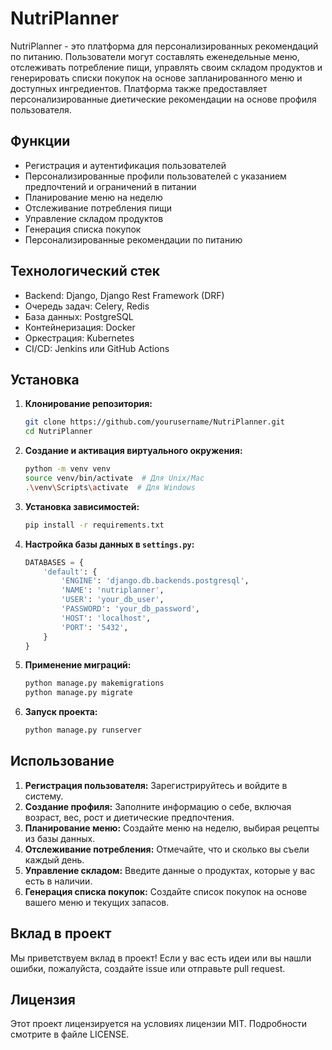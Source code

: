 # NutriPlanner

NutriPlanner - это платформа для персонализированных рекомендаций по питанию. Пользователи могут составлять еженедельные меню, отслеживать потребление пищи, управлять своим складом продуктов и генерировать списки покупок на основе запланированного меню и доступных ингредиентов. Платформа также предоставляет персонализированные диетические рекомендации на основе профиля пользователя.

## Функции

- Регистрация и аутентификация пользователей
- Персонализированные профили пользователей с указанием предпочтений и ограничений в питании
- Планирование меню на неделю
- Отслеживание потребления пищи
- Управление складом продуктов
- Генерация списка покупок
- Персонализированные рекомендации по питанию

## Технологический стек

- Backend: Django, Django Rest Framework (DRF)
- Очередь задач: Celery, Redis
- База данных: PostgreSQL
- Контейнеризация: Docker
- Оркестрация: Kubernetes
- CI/CD: Jenkins или GitHub Actions

## Установка

1. **Клонирование репозитория:**
    ```bash
    git clone https://github.com/yourusername/NutriPlanner.git
    cd NutriPlanner
    ```

2. **Создание и активация виртуального окружения:**
    ```bash
    python -m venv venv
    source venv/bin/activate  # Для Unix/Mac
    .\venv\Scripts\activate  # Для Windows
    ```

3. **Установка зависимостей:**
    ```bash
    pip install -r requirements.txt
    ```

4. **Настройка базы данных в `settings.py`:**
    ```python
    DATABASES = {
        'default': {
            'ENGINE': 'django.db.backends.postgresql',
            'NAME': 'nutriplanner',
            'USER': 'your_db_user',
            'PASSWORD': 'your_db_password',
            'HOST': 'localhost',
            'PORT': '5432',
        }
    }
    ```

5. **Применение миграций:**
    ```bash
    python manage.py makemigrations
    python manage.py migrate
    ```

6. **Запуск проекта:**
    ```bash
    python manage.py runserver
    ```

## Использование

1. **Регистрация пользователя:** Зарегистрируйтесь и войдите в систему.
2. **Создание профиля:** Заполните информацию о себе, включая возраст, вес, рост и диетические предпочтения.
3. **Планирование меню:** Создайте меню на неделю, выбирая рецепты из базы данных.
4. **Отслеживание потребления:** Отмечайте, что и сколько вы съели каждый день.
5. **Управление складом:** Введите данные о продуктах, которые у вас есть в наличии.
6. **Генерация списка покупок:** Создайте список покупок на основе вашего меню и текущих запасов.

## Вклад в проект

Мы приветствуем вклад в проект! Если у вас есть идеи или вы нашли ошибки, пожалуйста, создайте issue или отправьте pull request.

## Лицензия

Этот проект лицензируется на условиях лицензии MIT. Подробности смотрите в файле LICENSE.
